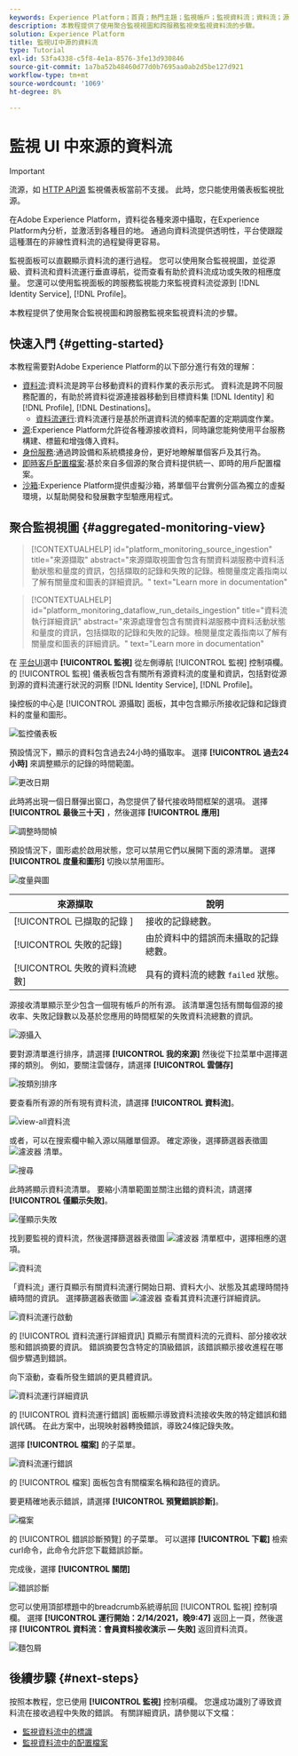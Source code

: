 ```yaml
---
keywords: Experience Platform；首頁；熱門主題；監視帳戶；監視資料流；資料流；源
description: 本教程提供了使用聚合監視視圖和跨服務監視來監視資料流的步驟。
solution: Experience Platform
title: 監視UI中源的資料流
type: Tutorial
exl-id: 53fa4338-c5f8-4e1a-8576-3fe13d930846
source-git-commit: 1a7ba52b48460d77d0b7695aa0ab2d5be127d921
workflow-type: tm+mt
source-wordcount: '1069'
ht-degree: 8%

---
```


# 監視 UI 中來源的資料流

>[!IMPORTANT]
>
>流源，如 [HTTP API源](../../sources/connectors/streaming/http.md) 監視儀表板當前不支援。 此時，您只能使用儀表板監視批源。

在Adobe Experience Platform，資料從各種來源中攝取，在Experience Platform內分析，並激活到各種目的地。 通過向資料流提供透明性，平台使跟蹤這種潛在的非線性資料流的過程變得更容易。

監視面板可以直觀顯示資料流的運行過程。 您可以使用聚合監視視圖，並從源級、資料流和資料流運行垂直導航，從而查看有助於資料流成功或失敗的相應度量。 您還可以使用監視面板的跨服務監視能力來監視資料流從源到 [!DNL Identity Service], [!DNL Profile]。

本教程提供了使用聚合監視視圖和跨服務監視來監視資料流的步驟。

## 快速入門 {#getting-started}

本教程需要對Adobe Experience Platform的以下部分進行有效的理解：

* [資料流](../home.md):資料流是跨平台移動資料的資料作業的表示形式。 資料流是跨不同服務配置的，有助於將資料從源連接器移動到目標資料集 [!DNL Identity] 和 [!DNL Profile], [!DNL Destinations]。
   * [資料流運行](../../sources/notifications.md):資料流運行是基於所選資料流的頻率配置的定期調度作業。
* [源](../../sources/home.md):Experience Platform允許從各種源接收資料，同時讓您能夠使用平台服務構建、標籤和增強傳入資料。
* [身份服務](../../identity-service/home.md):通過跨設備和系統橋接身份，更好地瞭解單個客戶及其行為。
* [即時客戶配置檔案](../../profile/home.md):基於來自多個源的聚合資料提供統一、即時的用戶配置檔案。
* [沙箱](../../sandboxes/home.md):Experience Platform提供虛擬沙箱，將單個平台實例分區為獨立的虛擬環境，以幫助開發和發展數字型驗應用程式。

## 聚合監視視圖 {#aggregated-monitoring-view}

>[!CONTEXTUALHELP]
>id="platform_monitoring_source_ingestion"
>title="來源擷取"
>abstract="來源擷取視圖會包含有關資料湖服務中資料活動狀態和量度的資訊，包括擷取的記錄和失敗的記錄。檢閱量度定義指南以了解有關量度和圖表的詳細資訊。"
>text="Learn more in documentation"

>[!CONTEXTUALHELP]
>id="platform_monitoring_dataflow_run_details_ingestion"
>title="資料流執行詳細資訊"
>abstract="來源處理會包含有關資料湖服務中資料活動狀態和量度的資訊，包括擷取的記錄和失敗的記錄。檢閱量度定義指南以了解有關量度和圖表的詳細資訊。"
>text="Learn more in documentation"

在 [平台UI](https://platform.adobe.com)選中 **[!UICONTROL 監視]** 從左側導航 [!UICONTROL 監視] 控制項欄。 的 [!UICONTROL 監視] 儀表板包含有關所有源資料流的度量和資訊，包括對從源到源的資料流運行狀況的洞察 [!DNL Identity Service], [!DNL Profile]。

操控板的中心是 [!UICONTROL 源攝取] 面板，其中包含顯示所接收記錄和記錄資料的度量和圖形。

![監控儀表板](../assets/ui/monitor-sources/monitoring-dashboard.png)

預設情況下，顯示的資料包含過去24小時的攝取率。 選擇 **[!UICONTROL 過去24小時]** 來調整顯示的記錄的時間範圍。

![更改日期](../assets/ui/monitor-sources/change-date.png)

此時將出現一個日曆彈出窗口，為您提供了替代接收時間框架的選項。 選擇 **[!UICONTROL 最後三十天]** ，然後選擇 **[!UICONTROL 應用]**

![調整時間幀](../assets/ui/monitor-sources/adjust-timeframe.png)

預設情況下，圖形處於啟用狀態，您可以禁用它們以展開下面的源清單。 選擇 **[!UICONTROL 度量和圖形]** 切換以禁用圖形。

![度量與圖](../assets/ui/monitor-sources/metrics-graphs.png)

| 來源擷取 | 說明 |
| ---------------- | ----------- |
| [!UICONTROL 已擷取的記錄 ] | 接收的記錄總數。 |
| [!UICONTROL 失敗的記錄] | 由於資料中的錯誤而未攝取的記錄總數。 |
| [!UICONTROL 失敗的資料流總數] | 具有的資料流的總數 `failed` 狀態。 |

源接收清單顯示至少包含一個現有帳戶的所有源。 該清單還包括有關每個源的接收率、失敗記錄數以及基於您應用的時間框架的失敗資料流總數的資訊。

![源攝入](../assets/ui/monitor-sources/source-ingestion.png)

要對源清單進行排序，請選擇 **[!UICONTROL 我的來源]** 然後從下拉菜單中選擇選擇的類別。 例如，要關注雲儲存，請選擇  **[!UICONTROL 雲儲存]**

![按類別排序](../assets/ui/monitor-sources/sort-by-category.png)

要查看所有源的所有現有資料流，請選擇 **[!UICONTROL 資料流]**。

![view-all資料流](../assets/ui/monitor-sources/view-all-dataflows.png)

或者，可以在搜索欄中輸入源以隔離單個源。 確定源後，選擇篩選器表徵圖 ![濾波器](../assets/ui/monitor-sources/filter.png) 清單。

![搜尋](../assets/ui/monitor-sources/search.png)

此時將顯示資料流清單。 要縮小清單範圍並關注出錯的資料流，請選擇 **[!UICONTROL 僅顯示失敗]**。

![僅顯示失敗](../assets/ui/monitor-sources/show-failures-only.png)

找到要監視的資料流，然後選擇篩選器表徵圖 ![濾波器](../assets/ui/monitor-sources/filter.png) 清單框中，選擇相應的選項。

![資料流](../assets/ui/monitor-sources/dataflow.png)

「資料流」運行頁顯示有關資料流運行開始日期、資料大小、狀態及其處理時間持續時間的資訊。 選擇篩選器表徵圖 ![濾波器](../assets/ui/monitor-sources/filter.png) 查看其資料流運行詳細資訊。

![資料流運行啟動](../assets/ui/monitor-sources/dataflow-run-start.png)

的 [!UICONTROL 資料流運行詳細資訊] 頁顯示有關資料流的元資料、部分接收狀態和錯誤摘要的資訊。 錯誤摘要包含特定的頂級錯誤，該錯誤顯示接收進程在哪個步驟遇到錯誤。

向下滾動，查看所發生錯誤的更具體資訊。

![資料流運行詳細資訊](../assets/ui/monitor-sources/dataflow-run-details.png)

的 [!UICONTROL 資料流運行錯誤] 面板顯示導致資料流接收失敗的特定錯誤和錯誤代碼。 在此方案中，出現映射器轉換錯誤，導致24條記錄失敗。

選擇 **[!UICONTROL 檔案]** 的子菜單。

![資料流運行錯誤](../assets/ui/monitor-sources/dataflow-run-errors.png)

的 [!UICONTROL 檔案] 面板包含有關檔案名稱和路徑的資訊。

要更精確地表示錯誤，請選擇 **[!UICONTROL 預覽錯誤診斷]**。

![檔案](../assets/ui/monitor-sources/files.png)

的 [!UICONTROL 錯誤診斷預覽] 的子菜單。 可以選擇 **[!UICONTROL 下載]** 檢索curl命令，此命令允許您下載錯誤診斷。

完成後，選擇 **[!UICONTROL 關閉]**

![錯誤診斷](../assets/ui/monitor-sources/error-diagnostics.png)

您可以使用頂部標題中的breadcrumb系統導航回 [!UICONTROL 監視] 控制項欄。 選擇 **[!UICONTROL 運行開始：2/14/2021，晚9:47]** 返回上一頁，然後選擇 **[!UICONTROL 資料流：會員資料接收演示 — 失敗]** 返回資料流頁。

![麵包屑](../assets/ui/monitor-sources/breadcrumbs.png)

## 後續步驟 {#next-steps}

按照本教程，您已使用 **[!UICONTROL 監視]** 控制項欄。 您還成功識別了導致資料流在接收過程中失敗的錯誤。 有關詳細資訊，請參閱以下文檔：

* [監視資料流中的標識](./monitor-identities.md)
* [監視資料流中的配置檔案](./monitor-profiles.md)
